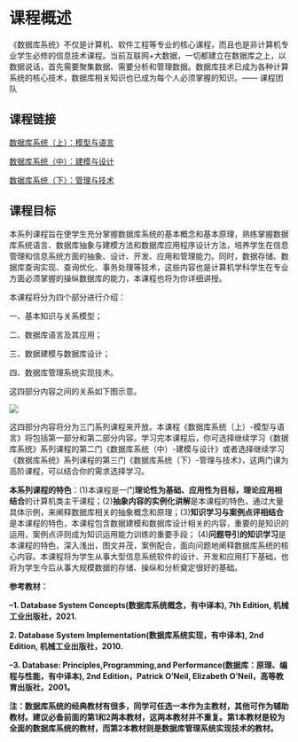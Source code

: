 # 课程概述

《数据库系统》不仅是计算机、软件工程等专业的核心课程，而且也是非计算机专业学生必修的信息技术课程。当前互联网+大数据，一切都建立在数据库之上，以数据说话，首先需要聚集数据、需要分析和管理数据。数据库技术已成为各种计算系统的核心技术，数据库相关知识也已成为每个人必须掌握的知识。—— 课程团队

## 课程链接

[数据库系统（上）：模型与语言](https://www.icourse163.org/course/0809HIT026A-1001516002)

[数据库系统（中）：建模与设计](https://www.icourse163.org/course/HIT-1001554030)

[数据库系统（下）：管理与技术](https://www.icourse163.org/course/0809HIT026C-1001578001)

## 课程目标

本系列课程旨在使学生充分掌握数据库系统的基本概念和基本原理，熟练掌握数据库系统语言、数据库抽象与建模方法和数据库应用程序设计方法，培养学生在信息管理和信息系统方面的抽象、设计、开发、应用和管理能力。同时，数据存储、数据库查询实现、查询优化、事务处理等技术，这些内容也是计算机学科学生在专业方面必须掌握的操纵数据库的能力，本课程也将为你详细讲授。  

本课程将分为四个部分进行介绍：

一、基本知识与关系模型；

二、数据库语言及其应用；

三、数据建模与数据库设计；  

四、数据库管理系统实现技术。

这四部分内容之间的关系如下图示意。

![](https://nos.netease.com/edu-image/8AB07C7B30FA574B3C370D8BD63E5089.jpg?imageView&thumbnail=520x520&quality=100)

这四部分内容将分为三门系列课程来开放。本课程《数据库系统（上）-模型与语言》将包括第一部分和第二部分内容。学习完本课程后，你可选择继续学习《数据库系统》系列课程的第二门《数据库系统（中）-建模与设计》或者选择继续学习《数据库系统》系列课程的第三门《数据库系统（下）-管理与技术》，这两门课为高阶课程，可以结合你的需求选择学习。

**本系列课程的特色**：(1)本课程是一门**理论性为基础、应用性为目标，理论应用相结合**的计算机类主干课程；(2)**抽象内容的实例化讲解**是本课程的特色，通过大量具体示例，来阐释数据库相关的抽象概念和原理；(3)**知识学习与案例点评相结合**是本课程的特色，本课程包含数据建模和数据库设计相关的内容，重要的是知识的运用，案例点评则成为知识运用能力训练的重要手段； (4)**问题导引的知识学习**是本课程的特色，深入浅出，图文并茂，案例配合，面向问题地阐释数据库系统的核心内容。本课程将为学生从事大型信息系统软件的设计、开发和应用打下基础，也将为学生今后从事大规模数据的存储、操纵和分析奠定很好的基础。

**参考教材：** 

**–1. Database System Concepts(数据库系统概念，有中译本), 7th Edition, 机械工业出版社，2021.** 

**2. Database System Implementation(数据库系统实现，有中译本), 2nd Edition, 机械工业出版社，2010.**

**–3. Database:  Principles,Programming,and Performance(数据库：原理、编程与性能，有中译本), 2nd Edition，Patrick O’Neil, Elizabeth O’Neil，高等教育出版社，2001。**

**注：数据库系统的经典教材有很多，同学可任选一本作为主教材，其他可作为辅助教材。建议必备前面的第1和2两本教材，这两本教材并不重复。第1本教材是较为全面的数据库系统的教材，而第2本教材则是数据库管理系统实现技术的教材。**
